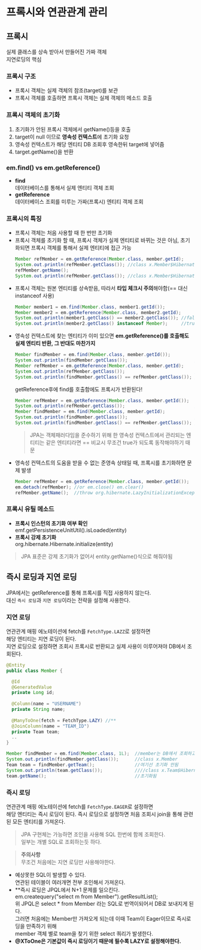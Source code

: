 # 프록시와 연관관계 관리
## 프록시
실제 클래스를 상속 받아서 만들어진 가짜 객체  
지연로딩의 핵심  

### 프록시 구조
* 프록시 객체는 실제 객체의 참조(target)를 보관
* 프록시 객체를 호출하면 프록시 객체는 실제 객체의 메소드 호출

### 프록시 객체의 초기화
1. 초기화가 안된 프록시 객체에서 getName()등을 호출
2. target이 null 이므로 **영속성 컨텍스트**에 초기화 요청
3. 영속성 컨텍스트가 해당 엔티티 DB 조회후 영속한뒤 target에 넣어줌
4. target.getName()을 반환

### em.find() vs em.getReference()
* **find**  
  데이터베이스를 통해서 실제 엔티티 객체 조회
* **getReference**  
  데이터베이스 조회를 미루는 가짜(프록시) 엔티티 객체 조회  



### 프록시의 특징
* 프록시 객체는 처음 사용할 때 한 번만 초기화
* 프록시 객체를 초기화 할 때, 프록시 객체가 실제 엔티티로 바뀌는 것은 아님, 초기화되면 프록시 객체를 통해서 실제 엔티티에 접근 가능
  ```java
  Member refMember = em.getReference(Member.class, member.getId);
  System.out.println(refMember.getClass()); //class x.Member$HibernateProxy$xxxxxxx
  refMember.getName();
  System.out.println(refMember.getClass()); //class x.Member$HibernateProxy$xxxxxxx
  ```
* 프록시 객체는 원본 엔티티를 상속받음, 따라서 **타입 체크시 주의**해야함(== 대신 instanceof 사용)
  ```java
  Member member1 = em.find(Member.class, member1.getId());
  Member member2 = em.getReference(Member.class, member2.getId);
  System.out.println(member1.getClass() == member2.getClass()); //false
  System.out.println(member2.getClass() instanceof Member);     //true
  ```
* 영속성 컨텍스트에 찾는 엔티티가 이미 있으면 **em.getReference()를 호출해도 실제 엔티티 반환, 그 반대도 마찬가지**
  ```java
  Member findMember = em.find(Member.class, member.getId());
  System.out.println(findMember.getClass());                         //class x.Member
  Member refMember = em.getReference(Member.class, member.getId);
  System.out.println(refMember.getClass());                          //class x.Member
  System.out.println(findMember.getClass() == refMember.getClass()); //true
  ```  
  getReference후에 find를 호출함에도 프록시가 반환된다!  
  ```java
  Member refMember = em.getReference(Member.class, member.getId());
  System.out.println(refMember.getClass());                          //class x.Member$HibernateProxy$xxxxxxx
  Member findMember = em.find(Member.class, member.getId);
  System.out.println(findMember.getClass());                         //class x.Member$HibernateProxy$xxxxxxx
  System.out.println(findMember.getClass() == refMember.getClass()); //true
  ```
  > JPA는 객체패러다임을 준수하기 위해 한 영속성 컨텍스트에서 관리되는 엔티티는 같은 엔티티라면 == 비교시 무조건 true가 되도록 동작해야하기 때문  
* 영속성 컨텍스트의 도움을 받을 수 없는 준영속 상태일 때, 프록시를 초기화하면 문제 발생
  ```java
  Member refMember = em.getReference(Member.class, member.getId());
  em.detach(refMember); //or em.close() em.clear()
  refMember.getName();  //throw org.hibernate.LazyInitializationException
  ```
### 프록시 유틸 메소드
* **프록시 인스턴의 초기화 여부 확인**  
  emf.getPersistenceUnitUtil().isLoaded(entity)
* **프록시 강제 초기화**  
  org.hibernate.Hibernate.initialize(entity)  
> JPA 표준은 강제 초기화가 없어서 entity.getName()식으로 해줘야됨  

## 즉시 로딩과 지연 로딩
JPA에서는 getReference를 통해 프록시를 직접 사용하지 않는다.  
대신 `즉시 로딩`과 `지연 로딩`이라는 전략을 설정해 사용한다.
### 지연 로딩
연관관계 매핑 에노테이션에 fetch를 `FetchType.LAZZ`로 설정하면  
해당 엔티티는 지연 로딩이 된다.  
지연 로딩으로 설정하면 조회시 프록시로 반환되고 실제 사용이 이루어져야 DB에서 조회된다.  
```java
@Entity
public class Member {

  @Id
  @GeneratedValue
  private Long id;
  
  @Column(name = "USERNAME")
  private String name;
  
  @ManyToOne(fetch = FetchType.LAZY) //**
  @JoinColumn(name = "TEAM_ID")
  private Team team;
  ..
}
```
```java
Member findMember = em.find(Member.class, 1L);  //member는 DB에서 조회하고 team은 프록시로 반환함
System.out.println(findMember.getClass());      //class x.Member
Team team = findMember.getTeam();               //여기선 초기화 안됨
System.out.println(team.getClass());            ////class x.Team$HibernateProxy$xxxxxxx
team.getName();                                 //초기화됨

```

### 즉시 로딩
연관관계 매핑 에노테이션에 fetch를 `FetchType.EAGER`로 설정하면  
해당 엔티티는 즉시 로딩이 된다.
즉시 로딩으로 설정하면 처음 조회시 join을 통해 관련된 모든 엔티티를 가져온다.  
> JPA 구현체는 가능하면 조인을 사용해 SQL 한번에 함께 조회한다.  
일부는 개별 SQL로 조회하는듯 하다.  

> **주의사항**  
  무조건 처음에는 지연 로딩만 사용해야한다.  
  * 예상못한 SQL이 발생할 수 있다.  
    연관된 테이블이 여러개면 전부 조인해서 가져온다.  
  * **즉시 로딩은 JPQL에서 N+1 문제를 일으킨다.  
    em.createquery("select m from Member").getResultList();  
    위 JPQL은 select * from Member 라는 SQL로 번역이되어서 DB로 보내지게 된다.  
    그러면 처음에는 Member만 가져오게 되는데 이때 Team이 Eager이므로 즉시로딩을 만족하기 위해  
    member 객체 별로 team을 찾기 위한 select 쿼리가 발생한다.  
  * **@XToOne은 기본값이 즉시 로딩이기 때문에 필수록 LAZY로 설정해야한다.**  
  

  
